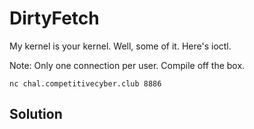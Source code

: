 # DirtyFetch

My kernel is your kernel. Well, some of it. Here's ioctl.

Note: Only one connection per user. Compile off the box.

`nc chal.competitivecyber.club 8886`

## Solution

